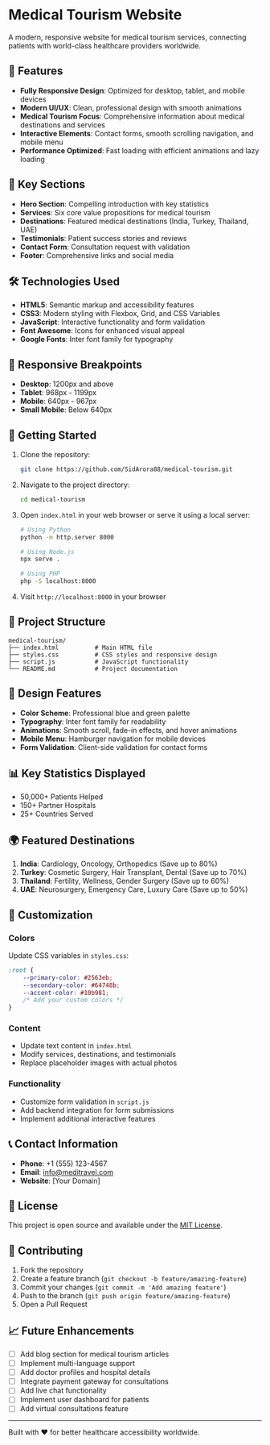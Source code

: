 # Medical Tourism Website

A modern, responsive website for medical tourism services, connecting patients with world-class healthcare providers worldwide.

## 🌟 Features

- **Fully Responsive Design**: Optimized for desktop, tablet, and mobile devices
- **Modern UI/UX**: Clean, professional design with smooth animations
- **Medical Tourism Focus**: Comprehensive information about medical destinations and services
- **Interactive Elements**: Contact forms, smooth scrolling navigation, and mobile menu
- **Performance Optimized**: Fast loading with efficient animations and lazy loading

## 🏥 Key Sections

- **Hero Section**: Compelling introduction with key statistics
- **Services**: Six core value propositions for medical tourism
- **Destinations**: Featured medical destinations (India, Turkey, Thailand, UAE)
- **Testimonials**: Patient success stories and reviews
- **Contact Form**: Consultation request with validation
- **Footer**: Comprehensive links and social media

## 🛠️ Technologies Used

- **HTML5**: Semantic markup and accessibility features
- **CSS3**: Modern styling with Flexbox, Grid, and CSS Variables
- **JavaScript**: Interactive functionality and form validation
- **Font Awesome**: Icons for enhanced visual appeal
- **Google Fonts**: Inter font family for typography

## 📱 Responsive Breakpoints

- **Desktop**: 1200px and above
- **Tablet**: 968px - 1199px
- **Mobile**: 640px - 967px
- **Small Mobile**: Below 640px

## 🚀 Getting Started

1. Clone the repository:
   ```bash
   git clone https://github.com/SidArora88/medical-tourism.git
   ```

2. Navigate to the project directory:
   ```bash
   cd medical-tourism
   ```

3. Open `index.html` in your web browser or serve it using a local server:
   ```bash
   # Using Python
   python -m http.server 8000
   
   # Using Node.js
   npx serve .
   
   # Using PHP
   php -S localhost:8000
   ```

4. Visit `http://localhost:8000` in your browser

## 📁 Project Structure

```
medical-tourism/
├── index.html          # Main HTML file
├── styles.css          # CSS styles and responsive design
├── script.js           # JavaScript functionality
└── README.md           # Project documentation
```

## 🎨 Design Features

- **Color Scheme**: Professional blue and green palette
- **Typography**: Inter font family for readability
- **Animations**: Smooth scroll, fade-in effects, and hover animations
- **Mobile Menu**: Hamburger navigation for mobile devices
- **Form Validation**: Client-side validation for contact forms

## 📊 Key Statistics Displayed

- 50,000+ Patients Helped
- 150+ Partner Hospitals
- 25+ Countries Served

## 🌍 Featured Destinations

1. **India**: Cardiology, Oncology, Orthopedics (Save up to 80%)
2. **Turkey**: Cosmetic Surgery, Hair Transplant, Dental (Save up to 70%)
3. **Thailand**: Fertility, Wellness, Gender Surgery (Save up to 60%)
4. **UAE**: Neurosurgery, Emergency Care, Luxury Care (Save up to 50%)

## 🔧 Customization

### Colors
Update CSS variables in `styles.css`:
```css
:root {
    --primary-color: #2563eb;
    --secondary-color: #64748b;
    --accent-color: #10b981;
    /* Add your custom colors */
}
```

### Content
- Update text content in `index.html`
- Modify services, destinations, and testimonials
- Replace placeholder images with actual photos

### Functionality
- Customize form validation in `script.js`
- Add backend integration for form submissions
- Implement additional interactive features

## 📞 Contact Information

- **Phone**: +1 (555) 123-4567
- **Email**: info@meditravel.com
- **Website**: [Your Domain]

## 📝 License

This project is open source and available under the [MIT License](LICENSE).

## 🤝 Contributing

1. Fork the repository
2. Create a feature branch (`git checkout -b feature/amazing-feature`)
3. Commit your changes (`git commit -m 'Add amazing feature'`)
4. Push to the branch (`git push origin feature/amazing-feature`)
5. Open a Pull Request

## 📈 Future Enhancements

- [ ] Add blog section for medical tourism articles
- [ ] Implement multi-language support
- [ ] Add doctor profiles and hospital details
- [ ] Integrate payment gateway for consultations
- [ ] Add live chat functionality
- [ ] Implement user dashboard for patients
- [ ] Add virtual consultations feature

---

Built with ❤️ for better healthcare accessibility worldwide.